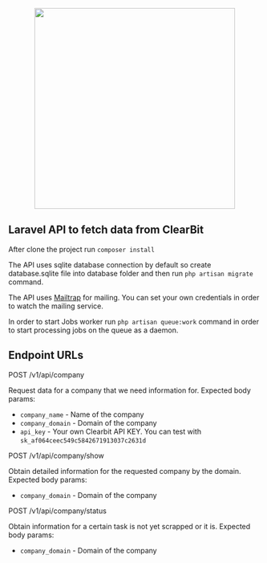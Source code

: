 <p align="center"><a href="https://laravel.com" target="_blank"><img src="https://raw.githubusercontent.com/laravel/art/master/logo-lockup/5%20SVG/2%20CMYK/1%20Full%20Color/laravel-logolockup-cmyk-red.svg" width="400"></a></p>

## Laravel API to fetch data from ClearBit
After clone the project run `composer install`

The API uses sqlite database connection by default so create database.sqlite file into database folder and then run `php artisan migrate` command.

The API uses [Mailtrap](https://mailtrap.io/) for mailing. You can set your own credentials in order to watch the mailing service.

In order to start Jobs worker run `php artisan queue:work` command in order to start processing jobs on the queue as a daemon.

## Endpoint URLs

POST /v1/api/company

Request data for a company that we need information for. Expected body params:
- `company_name` - Name of the company
- `company_domain` - Domain of the company
- `api_key` - Your own Clearbit API KEY. You can test with `sk_af064ceec549c5842671913037c2631d`


POST /v1/api/company/show

Obtain detailed information for the requested company by the domain. Expected body params:
- `company_domain` - Domain of the company


POST /v1/api/company/status

Obtain information for a certain task is not yet scrapped or it is. Expected body params:
- `company_domain` - Domain of the company
